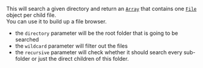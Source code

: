 This will search a given directory and return an [`Array`](/scripting/scripting-api/array) that contains one [`File`](/scripting/scripting-api/file) object per child file.  
You can use it to build up a file browser.

- the `directory` parameter will be the root folder that is going to be searched
- the `wildcard` parameter will filter out the files
- the `recursive` parameter will check whether it should search every sub-folder or just the direct children of this folder.